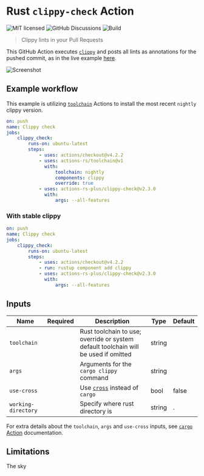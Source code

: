 # Rust `clippy-check` Action

![MIT licensed](https://img.shields.io/badge/license-MIT-blue.svg)
![GitHub Discussions](https://img.shields.io/github/discussions/actions-rs-plus/clipppy-check)
![Build](https://img.shields.io/github/actions/workflow/status/actions-rs-plus/clippy-check/build.yml?branch=main)

> Clippy lints in your Pull Requests

This GitHub Action executes [`clippy`](https://github.com/rust-lang/rust-clippy)
and posts all lints as annotations for the pushed commit, as in the live example [here](https://github.com/actions-rs-plus/clippy-check-test/blob/292ad2e8d118959a973005b91615b46a774f95c1/.github/workflows/build.yml#L58-L61).

![Screenshot](./.github/screenshot.png)

## Example workflow

This example is utilizing [`toolchain`](https://github.com/actions-rs/toolchain) Actions
to install the most recent `nightly` clippy version.

```yaml
on: push
name: Clippy check
jobs:
    clippy_check:
        runs-on: ubuntu-latest
        steps:
            - uses: actions/checkout@v4.2.2
            - uses: actions-rs/toolchain@v1
              with:
                  toolchain: nightly
                  components: clippy
                  override: true
            - uses: actions-rs-plus/clippy-check@v2.3.0
              with:
                  args: --all-features
```

### With stable clippy

```yaml
on: push
name: Clippy check
jobs:
    clippy_check:
        runs-on: ubuntu-latest
        steps:
            - uses: actions/checkout@v4.2.2
            - run: rustup component add clippy
            - uses: actions-rs-plus/clippy-check@v2.3.0
              with:
                  args: --all-features
```

## Inputs

| Name                | Required | Description                                                                         | Type   | Default |
| ------------------- | :------: | ----------------------------------------------------------------------------------- | ------ | ------- |
| `toolchain`         |          | Rust toolchain to use; override or system default toolchain will be used if omitted | string |         |
| `args`              |          | Arguments for the `cargo clippy` command                                            | string |         |
| `use-cross`         |          | Use [`cross`](https://github.com/rust-embedded/cross) instead of `cargo`            | bool   | false   |
| `working-directory` |          | Specify where rust directory is                                                     | string | .       |

For extra details about the `toolchain`, `args` and `use-cross` inputs,
see [`cargo` Action](https://github.com/actions-rs/cargo#inputs) documentation.

## Limitations

The sky
